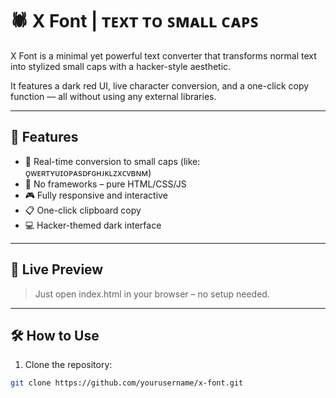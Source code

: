 # 🕷 X Font | ᴛᴇxᴛ ᴛᴏ ꜱᴍᴀʟʟ ᴄᴀᴘꜱ

X Font is a minimal yet powerful text converter that transforms normal text into stylized small caps with a hacker-style aesthetic.

It features a dark red UI, live character conversion, and a one-click copy function — all without using any external libraries.

---

## 🧩 Features

- 🔴 Real-time conversion to small caps (like: ǫᴡᴇʀᴛʏᴜɪᴏᴘᴀsᴅғɢʜᴊᴋʟᴢxᴄᴠʙɴᴍ)
- 🧠 No frameworks – pure HTML/CSS/JS
- 🎮 Fully responsive and interactive
- 📋 One-click clipboard copy
- 💻 Hacker-themed dark interface

---

## 🚀 Live Preview

> Just open index.html in your browser – no setup needed.

---

## 🛠 How to Use

1. Clone the repository:

```bash
git clone https://github.com/yourusername/x-font.git
